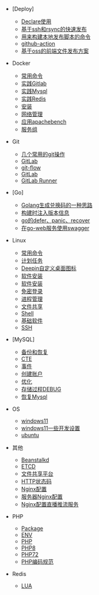 - [Deploy]
  - [Declare使用](deploy/declare.md)
  - [基于ssh和rsync的快速发布](deploy/deploy.md)
  - [用来构建本地发布脚本的命令](deploy/deploy2.md)
  - [github-action](deploy/github-action.md)
  - [基于oss的前端文件发布方案](deploy/基于oss的前端文件发布方案.md)


- Docker
  - [常用命令](docker/cmd.md)
  - [实践Gitlab](docker/docker-gitlab.md)
  - [实践Mysql](docker/docker-mysql.md)
  - [实践Redis](docker/docker-redis.md)
  - [安装](docker/install.md)
  - [网络管理](docker/network.md)
  - [应用apachebench](docker/usage-ab)
  - [服务组](docker/usage-compose.md)


- Git
  - [几个常用的git操作](git/git-cmd.md)
  - [GitLab](git/git-runner.md)
  - [git-flow](git/gitflow.md)
  - [GitLab](git/gitlab.md)
  - [GitLab Runner](git/gitlab-runner.md)


- [Go]
  - [Golang生成兑换码的一种思路](go/gen-redemption-code.md)
  - [构建时注入版本信息](go/go-build-vars.md)
  - [go的defer、panic、recover](go/go-defer-panic-recover.md)
  - [在go-web服务使用swagger](go/golang-with-openapi3.md)


- Linux
  - [常用命令](linux/cmd.md)
  - [计划任务](linux/crontab.md)
  - [Deepin自定义桌面图标](linux/deepin-icon.md)
  - [软件安装](linux/install.md)
  - [软件安装](linux/Linux修改内核满足高并发.md)
  - [免密登录](linux/no-password.md)
  - [进程管理](linux/process.md)
  - [文件共享](linux/samba.md)
  - [Shell](linux/shell.md)
  - [基础软件](linux/soft.md)
  - [SSH](linux/ssh.md)

- [MySQL]
  - [备份和恢复](mysql/backup-and-recovery.md)
  - [CTE](mysql/cte.md)
  - [事件](mysql/event.md)
  - [创建账户](mysql/mysql.md)
  - [优化](mysql/MySQL优化.md)
  - [存储过程DEBUG](mysql/procedure.md)
  - [恢复Mysql](mysql/recovery-mysql.md)

- OS
  - [windows11](os/windows-active.md)
  - [windows11一些开发设置](os/windows-settings.md)
  - [ubuntu](os/ubuntu.md)

- 其他
  - [Beanstalkd](other/beanstalkd.md) 
  - [ETCD](other/etcd.md) 
  - [文件共享平台](other/filesbrowser.md)
  - [HTTP状态码](other/http.md)
  - [Nginx配置](other/nginx.md)
  - [服务器Nginx配置](other/web-server-nginx.md)
  - [Nginx配置直播推流服务](other/live.md)

- PHP
  - [Package](php/composer-package.md)
  - [ENV](php/env.md)
  - [PHP](php/php.md)
  - [PHP8](php/php8.md)
  - [PHP72](php/php72.md)
  - [PHP编码规范](php/standard-php7.md)
  
- Redis
  - [LUA](redis/lua.md)
